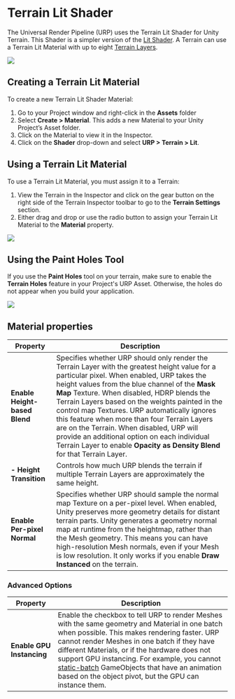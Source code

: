 # **Terrain Lit Shader**

The Universal Render Pipeline (URP) uses the Terrain Lit Shader for Unity Terrain. This Shader is a simpler version of the [Lit Shader](lit-Shader.md). A Terrain can use a Terrain Lit Material with up to eight [Terrain Layers](https://docs.unity3d.com/Manual/class-TerrainLayer.html).

![](Images/URPFeatures-TerrainShader.png)

## Creating a Terrain Lit Material

To create a new Terrain Lit Shader Material:

1. Go to your Project window and right-click in the **Assets** folder
2. Select **Create > Material**. This adds a new Material to your Unity Project’s Asset folder.
3. Click on the Material to view it in the Inspector.
4. Click on the **Shader** drop-down and select **URP > Terrain > Lit**.

## Using a Terrain Lit Material

To use a Terrain Lit Material, you must assign it to a Terrain:

1. View the Terrain in the Inspector and click on the gear button on the right side of the Terrain Inspector toolbar to go to the **Terrain Settings** section.
2. Either drag and drop or use the radio button to assign your Terrain Lit Material to the **Material** property.

![](Images/TerrainLitShader1.png)

## Using the Paint Holes Tool

If you use the **Paint Holes** tool on your terrain, make sure to enable the **Terrain Holes** feature in your Project's URP Asset. Otherwise, the holes do not appear when you build your application.

![](Images/TerrainPaintHoles.png)

## Material properties

| **Property**                  | **Description**                                              |
| ----------------------------- | ------------------------------------------------------------ |
| **Enable Height-based Blend** | Specifies whether URP should only render the Terrain Layer with the greatest height value for a particular pixel. When enabled, URP takes the height values from the blue channel of the **Mask Map** Texture. When disabled, HDRP blends the Terrain Layers based on the weights painted in the control map Textures. URP automatically ignores this feature when more than four Terrain Layers are on the Terrain. When disabled, URP will provide an additional option on each individual Terrain Layer to enable **Opacity as Density Blend** for that Terrain Layer. |
| **- Height Transition**       | Controls how much URP blends the terrain if multiple Terrain Layers are approximately the same height. |
| **Enable Per-pixel Normal**   | Specifies whether URP should sample the normal map Texture on a per-pixel level.  When enabled, Unity preserves more geometry details for distant terrain parts. Unity generates a geometry normal map at runtime from the heightmap, rather than the Mesh geometry. This means you can have high-resolution Mesh normals, even if your Mesh is low resolution. It only works if you enable **Draw Instanced** on the terrain. |

### Advanced Options

| **Property**              | **Description**                                              |
| ------------------------- | ------------------------------------------------------------ |
| **Enable GPU Instancing** | Enable the checkbox to tell URP to render Meshes with the same geometry and Material in one batch when possible. This makes rendering faster. URP cannot render Meshes in one batch if they have different Materials, or if the hardware does not support GPU instancing. For example, you cannot [static-batch](https://docs.unity3d.com/Manual/DrawCallBatching.html) GameObjects that have an animation based on the object pivot, but the GPU can instance them. |
